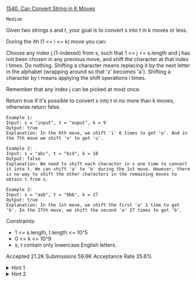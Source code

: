 [1540. Can Convert String in K Moves](https://leetcode.com/problems/can-convert-string-in-k-moves/)

`Medium`

Given two strings s and t, your goal is to convert s into t in k moves or less.

During the ith (1 <= i <= k) move you can:

Choose any index j (1-indexed) from s, such that 1 <= j <= s.length and j has not been chosen in any previous move, and shift the character at that index i times.
Do nothing.
Shifting a character means replacing it by the next letter in the alphabet (wrapping around so that 'z' becomes 'a'). Shifting a character by i means applying the shift operations i times.

Remember that any index j can be picked at most once.

Return true if it's possible to convert s into t in no more than k moves, otherwise return false.

``` 
Example 1:
Input: s = "input", t = "ouput", k = 9
Output: true
Explanation: In the 6th move, we shift 'i' 6 times to get 'o'. And in the 7th move we shift 'n' to get 'u'.

Example 2:
Input: s = "abc", t = "bcd", k = 10
Output: false
Explanation: We need to shift each character in s one time to convert it into t. We can shift 'a' to 'b' during the 1st move. However, there is no way to shift the other characters in the remaining moves to obtain t from s.

Example 3:
Input: s = "aab", t = "bbb", k = 27
Output: true
Explanation: In the 1st move, we shift the first 'a' 1 time to get 'b'. In the 27th move, we shift the second 'a' 27 times to get 'b'.
``` 

Constraints:

- 1 <= s.length, t.length <= 10^5
- 0 <= k <= 10^9
- s, t contain only lowercase English letters.

Accepted
21.2K
Submissions
59.6K
Acceptance Rate
35.6%

<details>
<summary>Hint 1</summary>

Observe that shifting a letter x times has the same effect of shifting the letter x + 26 times.

</details>
<details>
<summary>Hint 2</summary>

You need to check whether k is large enough to cover all shifts with the same remainder after modulo 26.

</details>
